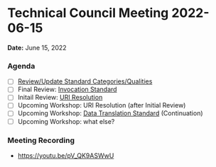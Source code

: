 Technical Council Meeting 2022-06-15 
===

**Date:** June 15, 2022

### Agenda 

- [ ] [Review/Update Standard Categories/Qualities](https://github.com/polywrap/technical-council/issues/labels)
- [ ] Final Review: [Invocation Standard](https://hackmd.io/@eugenefine/BJ5lOIeHq)
- [ ] Initail Review: [URI Resolution](https://hackmd.io/OaF8KHN0TOOf457GYcnjEQ)
- [ ] Upcoming Workshop: URI Resolution (after Initial Review)
- [ ] Upcoming Workshop: [Data Translation Standard](https://hackmd.io/hpwh7m7MRoKJLH_fOowYWg) (Continuation)
- [ ] Upcoming Workshop: what else?

### Meeting Recording 

* https://youtu.be/pV_QK9ASWwU
